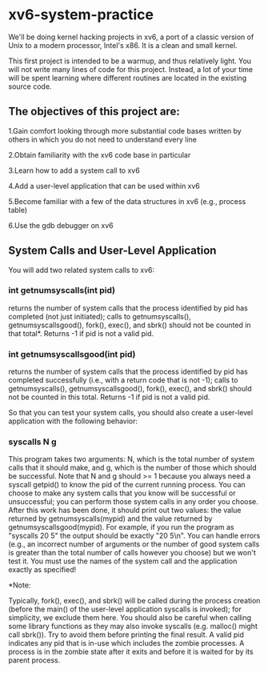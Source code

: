 # xv6-system-practice

We'll be doing kernel hacking projects in xv6, a port of a classic version of Unix to a modern processor, Intel's x86. It is a clean and small kernel.

This first project is intended to be a warmup, and thus relatively light. You will not write many lines of code for this project. Instead, a lot of your time will be spent learning where different routines are located in the existing source code. 

## The objectives of this project are:

1.Gain comfort looking through more substantial code bases written by others in which you do not need to understand every line

2.Obtain familiarity with the xv6 code base in particular

3.Learn how to add a system call to xv6 

4.Add a user-level application that can be used within xv6

5.Become familiar with a few of the data structures in xv6 (e.g., process table)

6.Use the gdb debugger on xv6 

## System Calls and User-Level Application

You will add two related system calls to xv6:

### int getnumsyscalls(int pid)
  returns the number of system calls that the process identified by pid has completed (not just initiated); calls to getnumsyscalls(), getnumsyscallsgood(), fork(), exec(), and sbrk() should not be counted in that total*. Returns -1 if pid is not a valid pid.
### int getnumsyscallsgood(int pid)  
  returns the number of system calls that the process identified by pid has completed successfully (i.e., with a return code that is not -1); calls to getnumsyscalls(), getnumsyscallsgood(), fork(), exec(), and sbrk() should not be counted in this total. Returns -1 if pid is not a valid pid.
  
So that you can test your system calls, you should also create a user-level application with the following behavior:
### syscalls N g 
  This program takes two arguments: N, which is the total number of system calls that it should make, and g, which is the number of those which should be successful. Note that N and g should >= 1 because you always need a syscall getpid() to know the pid of the current running process. You can choose to make any system calls that you know will be successful or unsuccessful; you can perform those system calls in any order you choose. After this work has been done, it should print out two values: the value returned by getnumsyscalls(mypid) and the value returned by getnumsyscallsgood(mypid). For example, if you run the program as "syscalls 20 5" the output should be exactly "20 5\n". You can handle errors (e.g., an incorrect number of arguments or the number of good system calls is greater than the total number of calls however you choose) but we won't test it. 
You must use the names of the system call and the application exactly as specified!

*Note:

Typically, fork(), exec(), and sbrk() will be called during the process creation (before the main() of the user-level application syscalls  is invoked); for simplicity, we exclude them here. You should also be careful when calling some library functions as they may also invoke syscalls (e.g. malloc() might call sbrk()). Try to avoid them before printing the final result.
A valid pid indicates any pid that is in-use which includes the zombie processes. A process is in the zombie state after it exits and before it is waited for by its parent process.
